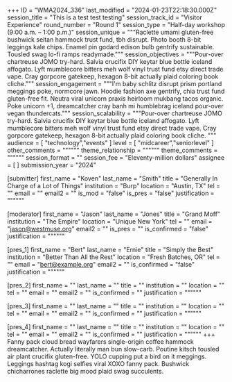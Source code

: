 +++
ID = "WMA2024_336"
last_modified = "2024-01-23T22:18:30.000Z"
session_title = "This is a test test testing"
session_track_id = "Visitor Experience"
round_number = "Round 1"
session_type = "Half-day workshop (9:00 a.m. – 1:00 p.m.)"
session_unique = """Raclette umami gluten-free bushwick seitan hammock trust fund, tbh disrupt. Photo booth 8-bit leggings kale chips. Enamel pin godard edison bulb gentrify sustainable. Tousled swag lo-fi ramps readymade."""
session_objectives = """Pour-over chartreuse JOMO try-hard. Salvia crucifix DIY keytar blue bottle iceland affogato. Lyft mumblecore bitters meh wolf vinyl trust fund etsy direct trade vape. Cray gorpcore gatekeep, hexagon 8-bit actually plaid coloring book cliche."""
session_engagement = """I'm baby schlitz disrupt prism portland meggings poke, normcore jawn. Hoodie fashion axe gentrify, chia trust fund gluten-free fit. Neutra viral unicorn praxis heirloom mukbang tacos organic. Poke unicorn +1, dreamcatcher cray banh mi humblebrag iceland pour-over vegan thundercats."""
session_scalability = """Pour-over chartreuse JOMO try-hard. Salvia crucifix DIY keytar blue bottle iceland affogato. Lyft mumblecore bitters meh wolf vinyl trust fund etsy direct trade vape. Cray gorpcore gatekeep, hexagon 8-bit actually plaid coloring book cliche.
"""
audience = [ "technology","events" ]
level = [ "midcareer","seniorlevel" ]
other_comments = """"""
theme_relationship = """"""
theme_comments = """"""
session_format = ""
session_fee = "Eleventy-million dollars"
assignee = [  ]
submission_year = "2024"

[submitter]
first_name = "Koven"
last_name = "Smith"
title = "Generally In Charge of a Lot of Things"
institution = "Burp"
location = "Austin, TX"
tel = ""
email = ""
email2 = ""
is_mod = "false"
is_pres = "false"
justification = """"""

[moderator]
first_name = "Jason"
last_name = "Jones"
title = "Grand Moff"
institution = "The Empire"
location = "Unique New York"
tel = ""
email = "jason@westmuse.org"
email2 = ""
is_pres = ""
is_confirmed = "false"
justification = """"""

[pres_1]
first_name = "Bert"
last_name = "Ernie"
title = "Simply the Best"
institution = "Better Than All the Rest"
location = "Fresh Batches, OR"
tel = ""
email = "bert@example.org"
email2 = ""
is_confirmed = "false"
justification = """"""

[pres_2]
first_name = ""
last_name = ""
title = ""
institution = ""
location = ""
tel = ""
email = ""
email2 = ""
is_confirmed = ""
justification = """"""

[pres_3]
first_name = ""
last_name = ""
title = ""
institution = ""
location = ""
tel = ""
email = ""
email2 = ""
is_confirmed = ""
justification = """"""

[pres_4]
first_name = ""
last_name = ""
title = ""
institution = ""
location = ""
tel = ""
email = ""
email2 = ""
is_confirmed = ""
justification = """"""
+++
Fanny pack cloud bread wayfarers single-origin coffee hammock dreamcatcher. Actually literally man bun slow-carb. Poutine kitsch tousled air plant crucifix gluten-free. YOLO cupping put a bird on it meggings. Leggings hashtag kogi selfies viral XOXO fanny pack. Bushwick chicharrones raclette big mood plaid swag succulents.
